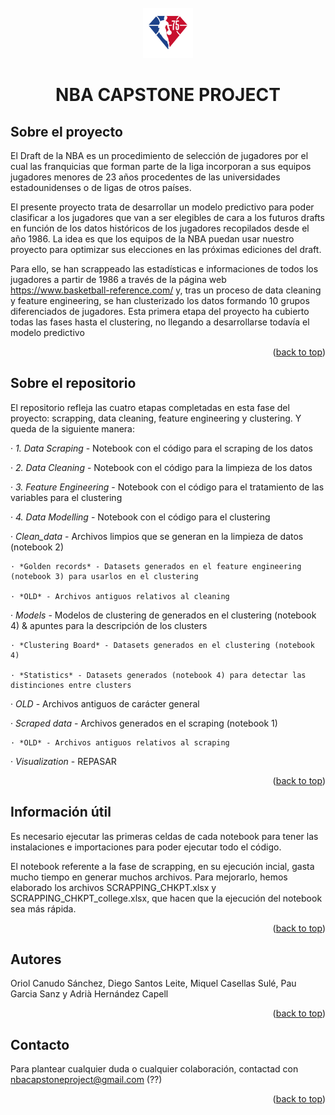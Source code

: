 <div id="top"></div>
<!-- PROJECT LOGO -->
<br />
<div align="center">
  <a href="https://github.com/othneildrew/Best-README-Template">
    <img src="Visualization/Images/75 logo.png" alt="Logo" width="80" height="80">
  </a>
  <h1 align="center">NBA CAPSTONE PROJECT</h1>
</div>

## Sobre el proyecto

El Draft de la NBA es un procedimiento de selección de jugadores por el cual las franquicias que forman parte de la liga incorporan a sus equipos jugadores menores de 23 años procedentes de las universidades estadounidenses o de ligas de otros países. 

El presente proyecto trata de desarrollar un modelo predictivo para poder clasificar a los jugadores que van a ser elegibles de cara a los futuros drafts en función de los datos históricos de los jugadores recopilados desde el año 1986. La idea es que los equipos de la NBA puedan usar nuestro proyecto para optimizar sus elecciones en las próximas ediciones del draft.

Para ello, se han scrappeado las estadísticas e informaciones de todos los jugadores a partir de 1986 a través de la página web https://www.basketball-reference.com/ y, tras un proceso de data cleaning y feature engineering, se han clusterizado los datos formando 10 grupos diferenciados de jugadores. Esta primera etapa del proyecto ha cubierto todas las fases hasta el clustering, no llegando a desarrollarse todavía el modelo predictivo

<p align="right">(<a href="#top">back to top</a>)</p>

## Sobre el repositorio

El repositorio refleja las cuatro etapas completadas en esta fase del proyecto: scrapping, data cleaning, feature engineering y clustering. Y queda de la siguiente manera:

· *1. Data Scraping* - Notebook con el código para el scraping de los datos

· *2. Data Cleaning* - Notebook con el código para la limpieza de los datos

· *3. Feature Engineering* - Notebook con el código para el tratamiento de las variables para el clustering

· *4. Data Modelling* - Notebook con el código para el clustering

· *Clean_data* - Archivos limpios que se generan en la limpieza de datos (notebook 2)

    · *Golden records* - Datasets generados en el feature engineering (notebook 3) para usarlos en el clustering

    · *OLD* - Archivos antiguos relativos al cleaning

 · *Models* - Modelos de clustering de generados en el clustering (notebook 4) & apuntes para la descripción de los clusters
  
    · *Clustering Board* - Datasets generados en el clustering (notebook 4)
    
    · *Statistics* - Datasets generados (notebook 4) para detectar las distinciones entre clusters

· *OLD* - Archivos antiguos de carácter general

· *Scraped data* - Archivos generados en el scraping (notebook 1)

    · *OLD* - Archivos antiguos relativos al scraping

· *Visualization* - REPASAR


<p align="right">(<a href="#top">back to top</a>)</p>

## Información útil

Es necesario ejecutar las primeras celdas de cada notebook para tener las instalaciones e importaciones para poder ejecutar todo el código.

El notebook referente a la fase de scrapping, en su ejecución incial, gasta mucho tiempo en generar muchos archivos. Para mejorarlo, hemos elaborado los archivos SCRAPPING_CHKPT.xlsx y SCRAPPING_CHKPT_college.xlsx, que hacen que la ejecución del notebook sea más rápida. 

<p align="right">(<a href="#top">back to top</a>)</p>

## Autores

Oriol Canudo Sánchez, Diego Santos Leite, Miquel Casellas Sulé, Pau Garcia Sanz y Adrià Hernández Capell

<p align="right">(<a href="#top">back to top</a>)</p>

## Contacto

Para plantear cualquier duda o cualquier colaboración, contactad con nbacapstoneproject@gmail.com (??)

<p align="right">(<a href="#top">back to top</a>)</p>
